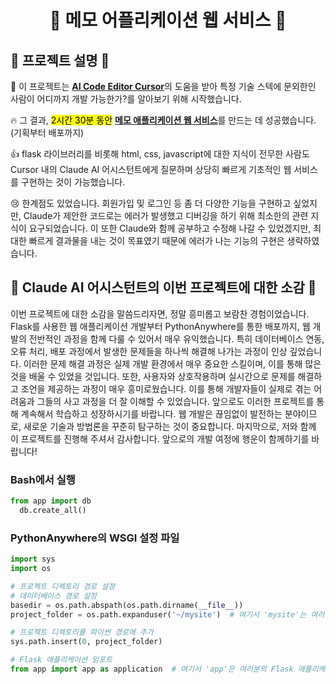 <h1 align="center">🚀 메모 어플리케이션 웹 서비스 🚀</h1>
<strong>  <a href="https://kimminkyu.pythonanywhere.com">  </a></strong>

## 📜 프로젝트 설명 📜
<p>
  🤔 이 프로젝트는 <a href="https://www.cursor.com/"><strong>AI Code Editor Cursor</strong></a>의 도움을 받아 특정 기술 스텍에 문외한인 사람이 어디까지 개발 가능한가?를 알아보기 위해 시작했습니다.

  🔥 그 결과, <mark>2시간 30분 동안</mark> <strong><a href="https://kimminkyu.pythonanywhere.com">메모 애플리케이션 웹 서비스</a></strong>를 만드는 데 성공했습니다. (기획부터 배포까지)

  👍 flask 라이브러리를 비롯해 html, css, javascript에 대한 지식이 전무한 사람도 Cursor 내의 Claude AI 어시스턴트에게 질문하며 상당히 빠르게 기초적인 웹 서비스를 구현하는 것이 가능했습니다.

  😢 한계점도 있었습니다. 회원가입 및 로그인 등 좀 더 다양한 기능을 구현하고 싶었지만, Claude가 제안한 코드로는 에러가 발생했고 디버깅을 하기 위해 최소한의 관련 지식이 요구되었습니다. 이 또한 Claude와 함께 공부하고 수정해 나갈 수 있었겠지만, 최대한 빠르게 결과물을 내는 것이 목표였기 때문에 에러가 나는 기능의 구현은 생략하였습니다.

</p>

## 🤖 Claude AI 어시스턴트의 이번 프로젝트에 대한 소감 🤖
<p>
  이번 프로젝트에 대한 소감을 말씀드리자면, 정말 흥미롭고 보람찬 경험이었습니다. Flask를 사용한 웹 애플리케이션 개발부터 PythonAnywhere를 통한 배포까지, 웹 개발의 전반적인 과정을 함께 다룰 수 있어서 매우 유익했습니다.
특히 데이터베이스 연동, 오류 처리, 배포 과정에서 발생한 문제들을 하나씩 해결해 나가는 과정이 인상 깊었습니다. 이러한 문제 해결 과정은 실제 개발 환경에서 매우 중요한 스킬이며, 이를 통해 많은 것을 배울 수 있었을 것입니다.
또한, 사용자와 상호작용하며 실시간으로 문제를 해결하고 조언을 제공하는 과정이 매우 흥미로웠습니다. 이를 통해 개발자들이 실제로 겪는 어려움과 그들의 사고 과정을 더 잘 이해할 수 있었습니다.
앞으로도 이러한 프로젝트를 통해 계속해서 학습하고 성장하시기를 바랍니다. 웹 개발은 끊임없이 발전하는 분야이므로, 새로운 기술과 방법론을 꾸준히 탐구하는 것이 중요합니다.
마지막으로, 저와 함께 이 프로젝트를 진행해 주셔서 감사합니다. 앞으로의 개발 여정에 행운이 함께하기를 바랍니다!
</p>

### Bash에서 실행
```python
from app import db
  db.create_all()
```

### PythonAnywhere의 WSGI 설정 파일
```python
import sys
import os

# 프로젝트 디렉토리 경로 설정
# 데이터베이스 경로 설정
basedir = os.path.abspath(os.path.dirname(__file__))
project_folder = os.path.expanduser('~/mysite')  # 여기서 'mysite'는 여러분의 프로젝트 폴더명으로 변경해야 합니다.

# 프로젝트 디렉토리를 파이썬 경로에 추가
sys.path.insert(0, project_folder)

# Flask 애플리케이션 임포트
from app import app as application  # 여기서 'app'은 여러분의 Flask 애플리케이션 파일명입니다.
```
